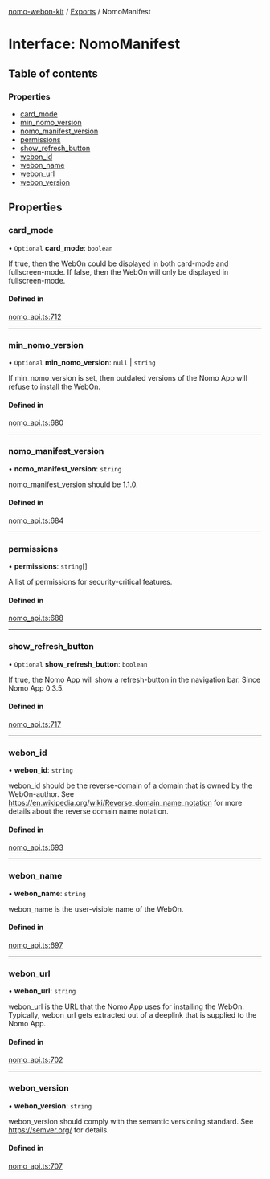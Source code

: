 [nomo-webon-kit](../README.md) / [Exports](../modules.md) / NomoManifest

# Interface: NomoManifest

## Table of contents

### Properties

- [card\_mode](NomoManifest.md#card_mode)
- [min\_nomo\_version](NomoManifest.md#min_nomo_version)
- [nomo\_manifest\_version](NomoManifest.md#nomo_manifest_version)
- [permissions](NomoManifest.md#permissions)
- [show\_refresh\_button](NomoManifest.md#show_refresh_button)
- [webon\_id](NomoManifest.md#webon_id)
- [webon\_name](NomoManifest.md#webon_name)
- [webon\_url](NomoManifest.md#webon_url)
- [webon\_version](NomoManifest.md#webon_version)

## Properties

### card\_mode

• `Optional` **card\_mode**: `boolean`

If true, then the WebOn could be displayed in both card-mode and fullscreen-mode.
If false, then the WebOn will only be displayed in fullscreen-mode.

#### Defined in

[nomo_api.ts:712](https://github.com/nomo-app/nomo-webon-kit/blob/bf8b1e1/nomo-webon-kit/src/nomo_api.ts#L712)

___

### min\_nomo\_version

• `Optional` **min\_nomo\_version**: ``null`` \| `string`

If min_nomo_version is set, then outdated versions of the Nomo App will refuse to install the WebOn.

#### Defined in

[nomo_api.ts:680](https://github.com/nomo-app/nomo-webon-kit/blob/bf8b1e1/nomo-webon-kit/src/nomo_api.ts#L680)

___

### nomo\_manifest\_version

• **nomo\_manifest\_version**: `string`

nomo_manifest_version should be 1.1.0.

#### Defined in

[nomo_api.ts:684](https://github.com/nomo-app/nomo-webon-kit/blob/bf8b1e1/nomo-webon-kit/src/nomo_api.ts#L684)

___

### permissions

• **permissions**: `string`[]

A list of permissions for security-critical features.

#### Defined in

[nomo_api.ts:688](https://github.com/nomo-app/nomo-webon-kit/blob/bf8b1e1/nomo-webon-kit/src/nomo_api.ts#L688)

___

### show\_refresh\_button

• `Optional` **show\_refresh\_button**: `boolean`

If true, the Nomo App will show a refresh-button in the navigation bar.
Since Nomo App 0.3.5.

#### Defined in

[nomo_api.ts:717](https://github.com/nomo-app/nomo-webon-kit/blob/bf8b1e1/nomo-webon-kit/src/nomo_api.ts#L717)

___

### webon\_id

• **webon\_id**: `string`

webon_id should be the reverse-domain of a domain that is owned by the WebOn-author.
See https://en.wikipedia.org/wiki/Reverse_domain_name_notation for more details about the reverse domain name notation.

#### Defined in

[nomo_api.ts:693](https://github.com/nomo-app/nomo-webon-kit/blob/bf8b1e1/nomo-webon-kit/src/nomo_api.ts#L693)

___

### webon\_name

• **webon\_name**: `string`

webon_name is the user-visible name of the WebOn.

#### Defined in

[nomo_api.ts:697](https://github.com/nomo-app/nomo-webon-kit/blob/bf8b1e1/nomo-webon-kit/src/nomo_api.ts#L697)

___

### webon\_url

• **webon\_url**: `string`

webon_url is the URL that the Nomo App uses for installing the WebOn.
Typically, webon_url gets extracted out of a deeplink that is supplied to the Nomo App.

#### Defined in

[nomo_api.ts:702](https://github.com/nomo-app/nomo-webon-kit/blob/bf8b1e1/nomo-webon-kit/src/nomo_api.ts#L702)

___

### webon\_version

• **webon\_version**: `string`

webon_version should comply with the semantic versioning standard.
See https://semver.org/ for details.

#### Defined in

[nomo_api.ts:707](https://github.com/nomo-app/nomo-webon-kit/blob/bf8b1e1/nomo-webon-kit/src/nomo_api.ts#L707)
